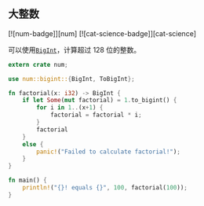 ## 大整数

[![num-badge]][num] [![cat-science-badge]][cat-science]

可以使用[`BigInt`]，计算超过 128 位的整数。

```rust
extern crate num;

use num::bigint::{BigInt, ToBigInt};

fn factorial(x: i32) -> BigInt {
    if let Some(mut factorial) = 1.to_bigint() {
        for i in 1..(x+1) {
            factorial = factorial * i;
        }
        factorial
    }
    else {
        panic!("Failed to calculate factorial!");
    }
}

fn main() {
    println!("{}! equals {}", 100, factorial(100));
}
```

[`bigint`]: https://docs.rs/num/0.2.0/num/struct.BigInt.html
